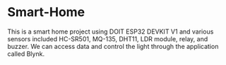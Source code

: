 # Smart-Home
This is a smart home project using DOIT ESP32 DEVKIT V1 and various sensors included HC-SR501, MQ-135, DHT11, LDR module, relay, and buzzer. We can access data and control the light through the application called Blynk.
